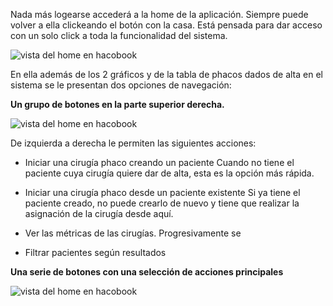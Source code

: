 
Nada más logearse accederá a la home de la aplicación. Siempre puede volver a ella clickeando el botón con la casa. Está pensada para dar acceso con un solo click a toda la funcionalidad del sistema.


![vista del home en hacobook](https://docs.phacobook.com/assets/images/home_es.png)


En ella además de los 2 gráficos y de la tabla de phacos dados de alta en el sistema se le presentan dos opciones de navegación:

**Un grupo de botones en la parte superior derecha.**

![vista del home en hacobook](https://docs.phacobook.com/assets/images/menuSuperior.png)

De izquierda a derecha le permiten las siguientes acciones:


+ Iniciar una cirugía phaco creando un paciente
Cuando no tiene el paciente cuya cirugía quiere dar de alta, esta es la opción más rápida.

+ Iniciar una cirugía phaco desde un paciente existente
Si ya tiene el paciente creado, no puede crearlo de nuevo y tiene que realizar la asignación de la cirugía desde aquí.

+ Ver las métricas de las cirugías.
Progresivamente se 

+ Filtrar pacientes según resultados


**Una serie de botones con una selección de acciones principales**

![vista del home en hacobook](https://docs.phacobook.com/assets/images/buttonGroupNav_es.png)






